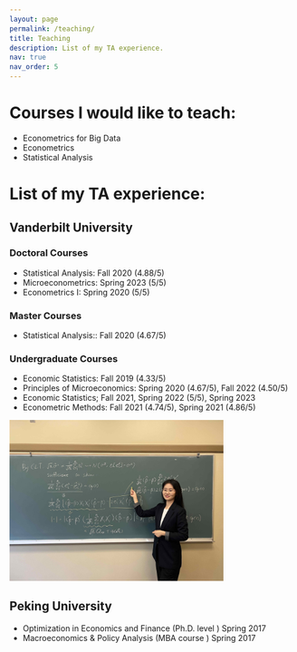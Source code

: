 ```yaml
---
layout: page
permalink: /teaching/
title: Teaching
description: List of my TA experience.
nav: true
nav_order: 5
---
```


# Courses I would like to teach:

- Econometrics for Big Data
- Econometrics
- Statistical Analysis

# List of my TA experience:

## **Vanderbilt University**

### Doctoral Courses

- Statistical Analysis: Fall 2020 (4.88/5)
- Microeconometrics: Spring 2023 (5/5)
- Econometrics I: Spring 2020 (5/5)

### Master Courses

- Statistical Analysis:: Fall 2020 (4.67/5)

### Undergraduate Courses

- Economic Statistics: Fall 2019 (4.33/5)
- Principles of Microeconomics: Spring 2020 (4.67/5), Fall 2022 (4.50/5)
- Economic Statistics; Fall 2021, Spring 2022 (5/5), Spring 2023
- Econometric Methods: Fall 2021 (4.74/5), Spring 2021 (4.86/5)

<img src="../assets/img/Yukun-Teaching.jpg" width="75%">

## **Peking University**

- Optimization in Economics and Finance (Ph.D. level ) Spring 2017
- Macroeconomics & Policy Analysis (MBA course ) Spring 2017

